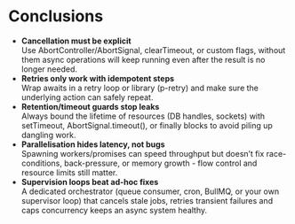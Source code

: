 # Conclusions

- **Cancellation must be explicit**  
  Use AbortController/AbortSignal, clearTimeout, or custom flags, without them async operations will keep running even after the result is no longer needed.
- **Retries only work with idempotent steps**  
  Wrap awaits in a retry loop or library (p-retry) and make sure the underlying action can safely repeat.
- **Retention/timeout guards stop leaks**  
  Always bound the lifetime of resources (DB handles, sockets) with setTimeout, AbortSignal.timeout(), or finally blocks to avoid piling up dangling work.
- **Parallelisation hides latency, not bugs**  
  Spawning workers/promises can speed throughput but doesn’t fix race-conditions, back-pressure, or memory growth - flow control and resource limits still matter.
- **Supervision loops beat ad-hoc fixes**  
  A dedicated orchestrator (queue consumer, cron, BullMQ, or your own supervisor loop) that cancels stale jobs, retries transient failures and caps concurrency keeps an async system healthy.